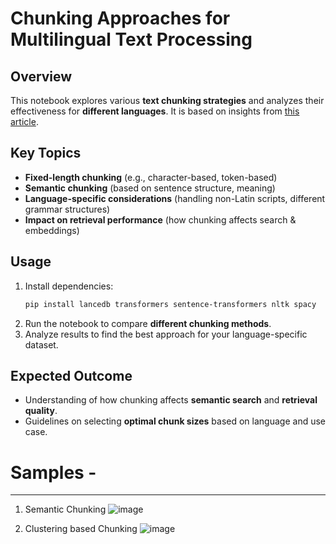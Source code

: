 # **Chunking Approaches for Multilingual Text Processing**  

## **Overview**  
This notebook explores various **text chunking strategies** and analyzes their effectiveness for **different languages**. It is based on insights from [this article](https://blog.lancedb.com/chunking-analysis-which-is-the-right-chunking-approach-for-your-language/).  

## **Key Topics**  
- **Fixed-length chunking** (e.g., character-based, token-based)  
- **Semantic chunking** (based on sentence structure, meaning)  
- **Language-specific considerations** (handling non-Latin scripts, different grammar structures)  
- **Impact on retrieval performance** (how chunking affects search & embeddings)  

## **Usage**  
1. Install dependencies:  
   ```bash
   pip install lancedb transformers sentence-transformers nltk spacy
   ```
2. Run the notebook to compare **different chunking methods**.  
3. Analyze results to find the best approach for your language-specific dataset.  

## **Expected Outcome**  
- Understanding of how chunking affects **semantic search** and **retrieval quality**.  
- Guidelines on selecting **optimal chunk sizes** based on language and use case.  

# Samples - 

---
1. Semantic Chunking 
![image](https://github.com/user-attachments/assets/3e72d3fc-16d9-40b1-9427-9de32f2b2d65)


2. Clustering based Chunking
![image](https://github.com/user-attachments/assets/3a923948-7cb1-41f5-be61-ad9f0f3cf232)

